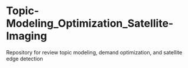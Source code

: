 # Topic-Modeling_Optimization_Satellite-Imaging
Repository for review topic modeling, demand optimization, and satellite edge detection
